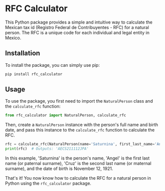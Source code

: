 # RFC Calculator

This Python package provides a simple and intuitive way to calculate the Mexican tax id (Registro Federal de Contribuyentes - RFC) for a natural person. The RFC is a unique code for each individual and legal entity in Mexico.

## Installation

To install the package, you can simply use pip:

```bash
pip install rfc_calculator
```

## Usage

To use the package, you first need to import the `NaturalPerson` class and the `calculate_rfc` function:

```python
from rfc_calculator import NaturalPerson, calculate_rfc
```

Then, create a `NaturalPerson` instance with the person's full name and birth date, and pass this instance to the `calculate_rfc` function to calculate the RFC.

```python
rfc = calculate_rfc(NaturalPerson(name='Saturnina', first_last_name='Angel', second_last_name='Cruz', day=12, month=11, year=1921))
print(rfc)  # Outputs: 'AECS211112JPA'
```

In this example, 'Saturnina' is the person's name, 'Angel' is the first last name (or paternal surname), 'Cruz' is the second last name (or maternal surname), and the date of birth is November 12, 1921.

That's it! You now know how to calculate the RFC for a natural person in Python using the `rfc_calculator` package.
